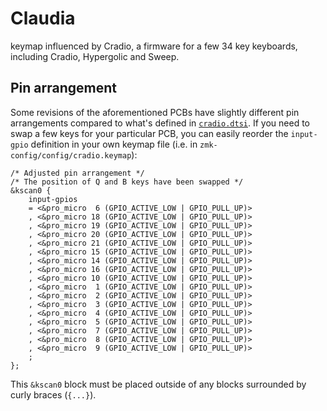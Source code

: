 # Claudia

keymap influenced by Cradio, a firmware for a few 34 key keyboards, including Cradio, Hypergolic and Sweep.

## Pin arrangement

Some revisions of the aforementioned PCBs have slightly different pin arrangements compared to what's defined in [`cradio.dtsi`](./cradio.dtsi). If you need to swap a few keys for your particular PCB, you can easily reorder the `input-gpio` definition in your own keymap file (i.e. in `zmk-config/config/cradio.keymap`):

```dts
/* Adjusted pin arrangement */
/* The position of Q and B keys have been swapped */
&kscan0 {
    input-gpios
    = <&pro_micro  6 (GPIO_ACTIVE_LOW | GPIO_PULL_UP)>
    , <&pro_micro 18 (GPIO_ACTIVE_LOW | GPIO_PULL_UP)>
    , <&pro_micro 19 (GPIO_ACTIVE_LOW | GPIO_PULL_UP)>
    , <&pro_micro 20 (GPIO_ACTIVE_LOW | GPIO_PULL_UP)>
    , <&pro_micro 21 (GPIO_ACTIVE_LOW | GPIO_PULL_UP)>
    , <&pro_micro 15 (GPIO_ACTIVE_LOW | GPIO_PULL_UP)>
    , <&pro_micro 14 (GPIO_ACTIVE_LOW | GPIO_PULL_UP)>
    , <&pro_micro 16 (GPIO_ACTIVE_LOW | GPIO_PULL_UP)>
    , <&pro_micro 10 (GPIO_ACTIVE_LOW | GPIO_PULL_UP)>
    , <&pro_micro  1 (GPIO_ACTIVE_LOW | GPIO_PULL_UP)>
    , <&pro_micro  2 (GPIO_ACTIVE_LOW | GPIO_PULL_UP)>
    , <&pro_micro  3 (GPIO_ACTIVE_LOW | GPIO_PULL_UP)>
    , <&pro_micro  4 (GPIO_ACTIVE_LOW | GPIO_PULL_UP)>
    , <&pro_micro  5 (GPIO_ACTIVE_LOW | GPIO_PULL_UP)>
    , <&pro_micro  7 (GPIO_ACTIVE_LOW | GPIO_PULL_UP)>
    , <&pro_micro  8 (GPIO_ACTIVE_LOW | GPIO_PULL_UP)>
    , <&pro_micro  9 (GPIO_ACTIVE_LOW | GPIO_PULL_UP)>
    ;
};
```

This `&kscan0` block must be placed outside of any blocks surrounded by curly braces (`{...}`).
